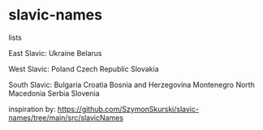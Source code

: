 # slavic-names

lists

East Slavic:
  Ukraine
  Belarus
  
West Slavic:
  Poland
  Czech Republic
  Slovakia
  
South Slavic:
  Bulgaria
  Croatia
  Bosnia and Herzegovina
  Montenegro
  North Macedonia
  Serbia
  Slovenia

inspiration by: https://github.com/SzymonSkurski/slavic-names/tree/main/src/slavicNames
